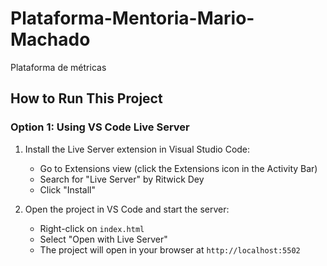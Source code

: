 # Plataforma-Mentoria-Mario-Machado

Plataforma de métricas

## How to Run This Project

### Option 1: Using VS Code Live Server

1. Install the Live Server extension in Visual Studio Code:

   - Go to Extensions view (click the Extensions icon in the Activity Bar)
   - Search for "Live Server" by Ritwick Dey
   - Click "Install"

2. Open the project in VS Code and start the server:
   - Right-click on `index.html`
   - Select "Open with Live Server"
   - The project will open in your browser at `http://localhost:5502`
